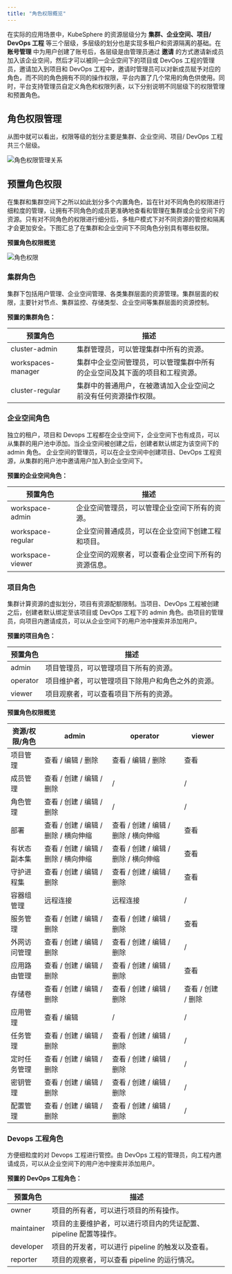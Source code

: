 ```yaml
---
title: "角色权限概览"
---
```


在实际的应用场景中，KubeSphere 的资源层级分为 **集群、企业空间、项目/ DevOps 工程** 等三个层级，多层级的划分也是实现多租户和资源隔离的基础。在 **账号管理** 中为用户创建了账号后，各层级是由管理员通过 **邀请** 的方式邀请新成员加入该企业空间，然后才可以被同一企业空间下的项目或 DevOps 工程的管理员，邀请加入到项目和 DevOps 工程中，邀请时管理员可以对新成员赋予对应的角色，而不同的角色拥有不同的操作权限，平台内置了几个常用的角色供使用。同时，平台支持管理员自定义角色和权限列表，以下分别说明不同层级下的权限管理和预置角色。

## 角色权限管理

从图中就可以看出，权限等级的划分主要是集群、企业空间、项目/ DevOps 工程共三个层级。

![角色权限管理关系](/role-management-design.svg)

## 预置角色权限

在集群和集群空间下之所以如此划分多个内置角色，旨在针对不同角色的权限进行细粒度的管理，让拥有不同角色的成员更准确地查看和管理在集群或企业空间下的资源。只有对不同角色的权限进行细分后，多租户模式下对不同资源的管控和隔离才会更加安全。下图汇总了在集群和企业空间下不同角色分别具有哪些权限。

**预置角色权限概览**

![角色权限](/cluster-workspace-roles.png)

### 集群角色

集群下包括用户管理、企业空间管理、各类集群层面的资源管理。集群层面的权限，主要针对节点、集群监控、存储类型、企业空间等集群层面的资源控制。

**预置的集群角色：**

|预置角色|描述|
|---|---|
|cluster-admin |集群管理员，可以管理集群中所有的资源。|
|workspaces-manager|集群中企业空间管理员，可以管理集群中所有的企业空间及其下面的项目和工程资源。|
|cluster-regular|集群中的普通用户，在被邀请加入企业空间之前没有任何资源操作权限。|

### 企业空间角色

独立的租户，项目和 Devops 工程都在企业空间下，企业空间下也有成员，可以从集群的用户池中添加。当企业空间被创建之后，创建者默认绑定为该空间下的 admin 角色。 企业空间的管理员，可以在企业空间中创建项目、DevOps 工程资源，从集群的用户池中邀请用户加入到企业空间下。

**预置的企业空间角色：**

|预置角色|描述|
|---|---|
|workspace-admin |企业空间管理员，可以管理企业空间下所有的资源。|
|workspace-regular|企业空间普通成员，可以在企业空间下创建工程和项目。|
|workspace-viewer|企业空间的观察者，可以查看企业空间下所有的资源信息。|


### 项目角色

集群计算资源的虚拟划分，项目有资源配额限制。当项目、DevOps 工程被创建之后，创建者默认绑定至该项目或 DevOps 工程下的 admin 角色。由项目的管理员，向项目内邀请成员，可以从企业空间下的用户池中搜索并添加用户。

**预置的项目角色：**

|预置角色|描述|
|---|---|
|admin |项目管理员，可以管理项目下所有的资源。|
|operator|项目维护者，可以管理项目下除用户和角色之外的资源。|
|viewer|项目观察者，可以查看项目下所有的资源。|

**预置角色权限概览**

|资源/权限/角色|admin|operator|viewer|
|---|---|---|---|
|项目管理|查看 / 编辑 / 删除|查看 / 编辑 / 删除| 查看|
|成员管理|查看 / 创建 / 编辑 / 删除| /|  /|
|角色管理|查看 / 创建 / 编辑 / 删除| /|  /|
|部署|查看 / 创建 / 编辑 / 删除 / 横向伸缩|查看 / 创建 / 编辑 / 删除 / 横向伸缩|查看 |
|有状态副本集|查看 / 创建 / 编辑 / 删除 / 横向伸缩|查看 / 创建 / 编辑 / 删除 / 横向伸缩|查看 |
|守护进程集|查看 / 创建 / 编辑 / 删除|查看 / 创建 / 编辑 / 删除|查看 |
|容器组管理|远程连接|远程连接|  /|
|服务管理|查看 / 创建 / 编辑 / 删除|查看 / 创建 / 编辑 / 删除|查看 |
|外网访问管理|查看 / 创建 / 编辑 / 删除|查看 / 创建 / 编辑 / 删除|  /|
|应用路由管理|查看 / 创建 / 编辑 / 删除|查看 / 创建 / 编辑 / 删除|查看 |
|存储卷|查看 / 创建 / 编辑 / 删除|查看 / 创建 / 编辑 / 删除|查看 / 创建  / 删除|
|应用管理|查看 / 编辑| / |  /|
|任务管理|查看 / 创建 / 编辑 / 删除| 查看 / 创建 / 编辑 / 删除|  /|
|定时任务管理|查看 / 创建 / 编辑 / 删除| 查看 / 创建 / 编辑 / 删除|  /|
|密钥管理|查看 / 创建 / 编辑 / 删除| 查看 / 创建 / 编辑 / 删除|  /|
|配置管理|查看 / 创建 / 编辑 / 删除| 查看 / 创建 / 编辑 / 删除|  /|

### Devops 工程角色

方便细粒度的对 Devops 工程进行管控。由 DevOps 工程的管理员，向工程内邀请成员，可以从企业空间下的用户池中搜索并添加用户。

**预置的 DevOps 工程角色：**

|预置角色|描述|
|---|---|
|owner |项目的所有者，可以进行项目的所有操作。|
|maintainer|项目的主要维护者，可以进行项目内的凭证配置、pipeline 配置等操作。|
|developer|项目的开发者，可以进行 pipeline 的触发以及查看。|
|reporter|项目的观察者，可以查看 pipeline 的运行情况。|


